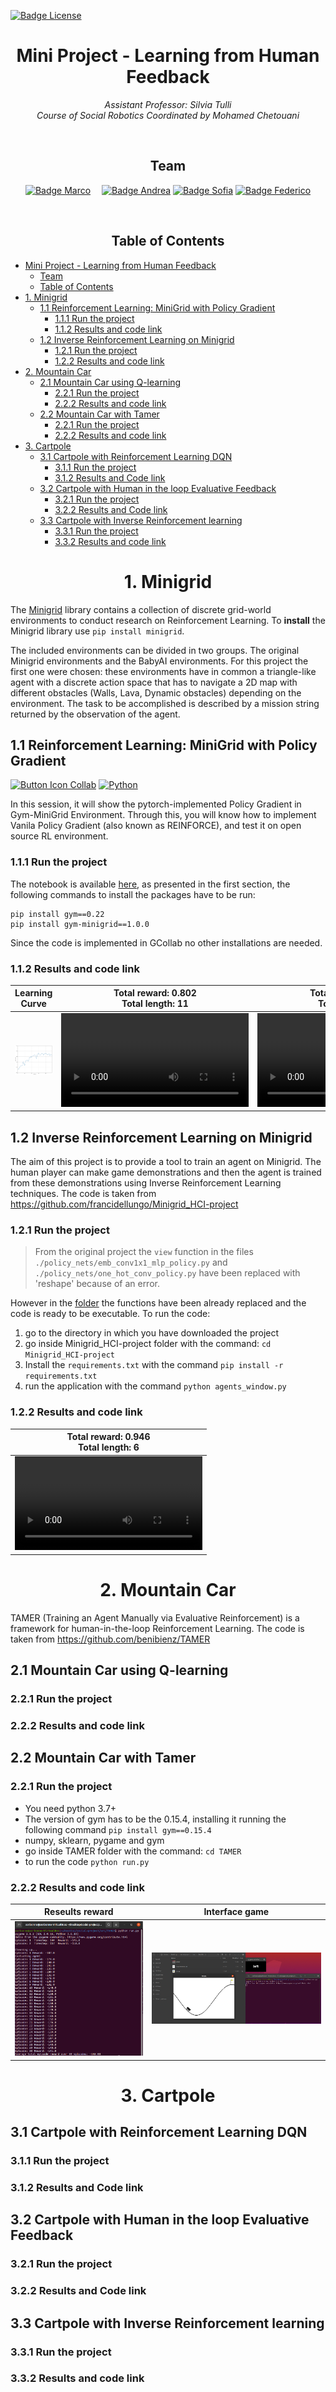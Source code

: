 [![Badge License]][License]



<div align = center>


# Mini Project - Learning from Human Feedback


*Assistant Professor: Silvia Tulli* <br>
*Course of Social Robotics Coordinated by Mohamed Chetouani*

<br>


## Team

[![Badge Marco]][Marco] 
[![Badge Andrea]][Andrea]
[![Badge Sofia]][Sofia]
[![Badge Federico]][Federico]

<br>

## Table of Contents
<div align = left>

- [Mini Project - Learning from Human Feedback](#mini-project---learning-from-human-feedback)
  - [Team](#team)
  - [Table of Contents](#table-of-contents)
- [1. Minigrid](#1-minigrid)
  - [1.1 Reinforcement Learning: MiniGrid with Policy Gradient](#11-reinforcement-learning-minigrid-with-policy-gradient)
    - [1.1.1 Run the project](#111-run-the-project)
    - [1.1.2 Results and code link](#112-results-and-code-link)
  - [1.2 Inverse Reinforcement Learning on Minigrid](#12-inverse-reinforcement-learning-on-minigrid)
    - [1.2.1 Run the project](#121-run-the-project)
    - [1.2.2 Results and code link](#122-results-and-code-link)
- [2. Mountain Car](#2-mountain-car)
  - [2.1 Mountain Car using Q-learning](#21-mountain-car-using-q-learning)
    - [2.2.1 Run the project](#221-run-the-project)
    - [2.2.2 Results and code link](#222-results-and-code-link)
  - [2.2 Mountain Car with Tamer](#22-mountain-car-with-tamer)
    - [2.2.1 Run the project](#221-run-the-project-1)
    - [2.2.2 Results and code link](#222-results-and-code-link-1)
- [3. Cartpole](#3-cartpole)
  - [3.1 Cartpole with Reinforcement Learning DQN](#31-cartpole-with-reinforcement-learning-dqn)
    - [3.1.1 Run the project](#311-run-the-project)
    - [3.1.2 Results and Code link](#312-results-and-code-link)
  - [3.2 Cartpole with Human in the loop Evaluative Feedback](#32-cartpole-with-human-in-the-loop-evaluative-feedback)
    - [3.2.1 Run the project](#321-run-the-project)
    - [3.2.2 Results and Code link](#322-results-and-code-link)
  - [3.3 Cartpole with Inverse Reinforcement learning](#33-cartpole-with-inverse-reinforcement-learning)
    - [3.3.1 Run the project](#331-run-the-project)
    - [3.3.2 Results and code link](#332-results-and-code-link)



<div align = center>

# 1. Minigrid

<div align = left>

The <a href="https://github.com/Farama-Foundation/Minigrid">Minigrid</a> library contains a collection of discrete grid-world environments to conduct research on Reinforcement Learning. To **install** the Minigrid library use `pip install minigrid`.

The included environments can be divided in two groups. The original Minigrid environments and the BabyAI environments. For this project the first one were chosen: these environments have in common a triangle-like agent with a discrete action space that has to navigate a 2D map with different obstacles (Walls, Lava, Dynamic obstacles) depending on the environment. The task to be accomplished is described by a mission string returned by the observation of the agent.

## 1.1 Reinforcement Learning: MiniGrid with Policy Gradient
[![Button Icon Collab]][11]
[![Python]][12]

In this session, it will show the pytorch-implemented Policy Gradient in Gym-MiniGrid Environment. Through this, you will know how to implement Vanila Policy Gradient (also known as REINFORCE), and test it on open source RL environment.

### 1.1.1 Run the project
The notebook is available <a href="https://github.com/marco-milanesi/social-project/blob/main/src/MiniGrid/Policy_Gradient_With_Gym_MiniGrid.ipynb">here</a>, as presented in the first section, the following commands to install the packages have to be run:

```
pip install gym==0.22
pip install gym-minigrid==1.0.0
```
Since the code is implemented in GCollab no other installations are needed.

### 1.1.2 Results and code link


|    Learning Curve    |    Total reward: 0.802 <br> Total length: 11 |  Total reward: 0.604 <br> Total length: 22 |  
|:------------:|:-------------:|:-------------:|
| ![Image1] |  <video src="https://user-images.githubusercontent.com/47824890/201166814-94f135ec-2a95-4494-a8bb-3768cbca4ad1.mp4">| <video src="https://user-images.githubusercontent.com/47824890/201166854-f5e1f61c-5d9b-4265-8014-0dba8dd47692.mp4">|



## 1.2 Inverse Reinforcement Learning on Minigrid
The aim of this project is to provide a tool to train an agent on Minigrid. The human player can make game demonstrations and then the agent is trained from these demonstrations using Inverse Reinforcement Learning techniques. The code is taken from <a href="https://github.com/francidellungo/Minigrid_HCI-project">https://github.com/francidellungo/Minigrid_HCI-project</a>

### 1.2.1 Run the project
> From the original project the `view` function in the files `./policy_nets/emb_conv1x1_mlp_policy.py` and `./policy_nets/one_hot_conv_policy.py` have been replaced with 'reshape' because of an error.

However in the <a href="https://github.com/marco-milanesi/social-project/tree/main/src/MiniGrid%20IRL">folder</a> the functions have been already replaced and the code is ready to be executable. To run the code:

1. go to the directory in which you have downloaded the project
2. go inside Minigrid_HCI-project folder with the command: `cd Minigrid_HCI-project`
3. Install the `requirements.txt` with the command `pip install -r requirements.txt`
4. run the application with the command `python agents_window.py`

### 1.2.2 Results and code link
|  Total reward: 0.946 <br> Total length: 6 |
|:-----------------------------------------:|
|<video src="https://user-images.githubusercontent.com/47824890/201468083-fcd63461-97a0-40fe-a6f8-8c15f5ae7aad.mp4">|



<div align = center>

# 2. Mountain Car
<div align = left>

TAMER (Training an Agent Manually via Evaluative Reinforcement) is a framework for human-in-the-loop Reinforcement Learning. The code is taken from <a href="https://github.com/benibienz/TAMER">https://github.com/benibienz/TAMER</a>

## 2.1 Mountain Car using Q-learning
### 2.2.1 Run the project
### 2.2.2 Results and code link

## 2.2 Mountain Car with Tamer
### 2.2.1 Run the project
* You need python 3.7+
* The version of gym has to be the 0.15.4, installing it running the following command `pip install gym==0.15.4`
* numpy, sklearn, pygame and gym
* go inside TAMER folder with the command: `cd TAMER`
* to run the code `python run.py`
### 2.2.2 Results and code link

| Reseults reward | Interface game |
|:---:|:----:|
| ![TAMER1] | ![TAMER2] |



<div align = center>

# 3. Cartpole
<div align = left>

## 3.1 Cartpole with Reinforcement Learning DQN
### 3.1.1 Run the project
### 3.1.2 Results and Code link


## 3.2 Cartpole with Human in the loop Evaluative Feedback
### 3.2.1 Run the project
### 3.2.2 Results and Code link

## 3.3 Cartpole with Inverse Reinforcement learning
### 3.3.1 Run the project
### 3.3.2 Results and code link



<!----------------------------------{ Images }--------------------------------->


[Image1]: README_Images/result-minigrid.png
[Video1]: README_Images/minigrid.mp4
[Video2]: README_Images/minigrid2.mp4

[TAMER1]: README_Images/tamer.png
[TAMER2]: README_Images/tamer-terminal.png
<!----------------------------------------------------------------------------->

 [Andrea]: https://github.com/gianandry

 [Marco]: https://github.com/marco-milanesi

 [Sofia]: https://github.com/sofiatoss

 [Federico]: https://github.com/fedichicco

 [License]: LICENSE


<!---------------------------------{ Badges }---------------------------------->

 [Badge License]: https://img.shields.io/badge/License-MIT-yellow.svg?style=for-the-badge

 [Badge Andrea]: https://img.shields.io/badge/Andrea_Campanelli-8a61c7?style=for-the-badge

 [Badge Marco]: https://img.shields.io/badge/Marco_Milanesi-4776c1?style=for-the-badge

 [Badge Sofia]: https://img.shields.io/badge/Sofia_Toscano-2930c1?style=for-the-badge

 [Badge Federico]: https://img.shields.io/badge/Federico_Scassola-9cf?style=for-the-badge


 <!------------------------------ {Icon}-------------------------->

[11]: https://github.com/marco-milanesi/social-project/blob/main/src/MiniGrid/MiniGrid%20RL/Policy_Gradient_With_Gym_MiniGrid.ipynb
[12]: https://github.com/marco-milanesi/social-project/tree/main/src/MiniGrid/MiniGrid%20IRL
[Button Icon Collab]: https://img.shields.io/badge/Open_Collab_Notebook-221B1B?style=for-the-badge&logo=Google+Colab&logoColor=F9AB00
[Button Icon Collab]: https://img.shields.io/badge/Open_Collab_Notebook-221B1B?style=for-the-badge&logo=Google+Colab&logoColor=F9AB00

[Python]:(https://img.shields.io/badge/v1?style=for-the-badge&message=Open-Project&color=3776AB&logo=Python&logoColor=FFFFFF&label=)

